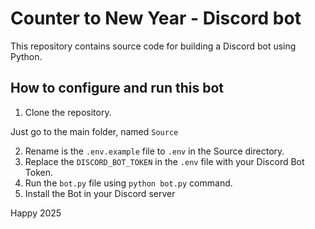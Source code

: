 # Counter to New Year - Discord bot

This repository contains source code for building a Discord bot using Python.

## How to configure and run this bot

1. Clone the repository.

Just go to the main folder, named `Source` 

2. Rename is the `.env.example` file to `.env` in the Source directory.
3. Replace the `DISCORD_BOT_TOKEN` in the `.env` file with your Discord Bot Token.
4. Run the `bot.py` file using `python bot.py` command.
5. Install the Bot in your Discord server

Happy 2025
